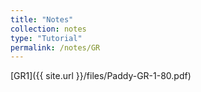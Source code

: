 ```yaml
---
title: "Notes"
collection: notes
type: "Tutorial"
permalink: /notes/GR
---
```

[GR1]({{ site.url }}/files/Paddy-GR-1-80.pdf)
